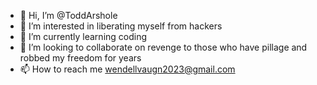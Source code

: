 - 👋 Hi, I’m @ToddArshole
- 👀 I’m interested in liberating myself from hackers
- 🌱 I’m currently learning coding
- 💞️ I’m looking to collaborate on revenge to those who have pillage and robbed my freedom for years
- 📫 How to reach me wendellvaugn2023@gmail.com

<!---
ToddArshole/ToddArshole is a ✨ special ✨ repository because its `README.md` (this file) appears on your GitHub profile.
You can click the Preview link to take a look at your changes.
--->
